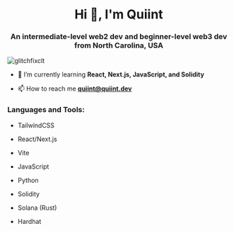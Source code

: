 <h1 align="center">Hi 👋, I'm Quiint</h1>
<h3 align="center">An intermediate-level web2 dev and beginner-level web3 dev from North Carolina, USA</h3>

<p align="left"> <img src="https://komarev.com/ghpvc/?username=glitchfixclt&label=Profile%20views&color=0e75b6&style=flat" alt="glitchfixclt" /> </p>

- 🌱 I’m currently learning **React, Next.js, JavaScript, and Solidity**

- 📫 How to reach me **quiint@quiint.dev**


<h3 align="left">Languages and Tools:</h3>

- TailwindCSS

- React/Next.js

- Vite

- JavaScript

- Python

- Solidity

- Solana (Rust)

- Hardhat
